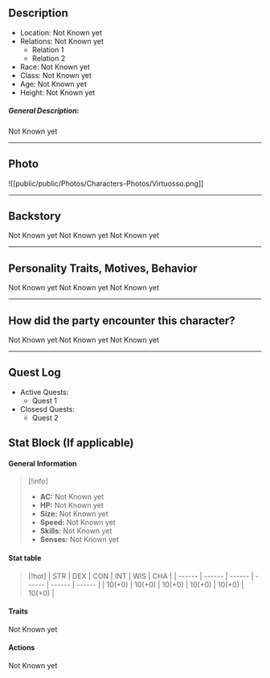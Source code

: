 
## Description
- Location: Not Known yet
- Relations: Not Known yet
	- Relation 1
	- Relation 2
- Race: Not Known yet
- Class: Not Known yet
- Age: Not Known yet
- Height: Not Known yet

##### General Description:
Not Known yet



---

## Photo

![[public/public/Photos/Characters-Photos/Virtuosso.png]]



---

## Backstory
Not Known yet
Not Known yet
Not Known yet

---


## Personality Traits, Motives, Behavior
Not Known yet
Not Known yet
Not Known yet

---

## How did the party encounter this character?
Not Known yet
Not Known yet
Not Known yet

---


## Quest Log
- Active Quests:
	- Quest 1
- Closesd Quests:
	- Quest 2


## Stat Block (If applicable)
#### General Information

>[!info]
>- **AC:** Not Known yet
>- **HP:** Not Known yet
>- **Size:** Not Known yet
>- **Speed:** Not Known yet
>- **Skills:** Not Known yet
>- **Senses:** Not Known yet

#### Stat table

>[!hot]
>| STR    | DEX    | CON    | INT    | WIS    | CHA    |
>| ------ | ------ | ------ | ------ | ------ | ------ |
>| 10(+0) | 10(+0) | 10(+0) | 10(+0) | 10(+0) | 10(+0) |

#### Traits

Not Known yet 


#### Actions

Not Known yet 